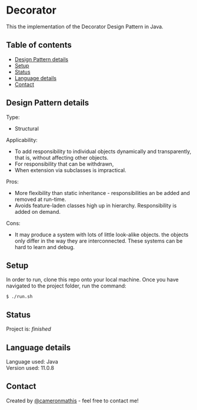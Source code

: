 # Decorator
This the implementation of the Decorator Design Pattern in Java.

## Table of contents
* [Design Pattern details](#Design-Pattern-details)
* [Setup](#setup)
* [Status](#status)
* [Language details](#Language-details)
* [Contact](#contact)

## Design Pattern details
Type:
* Structural

Applicability:
* To add responsibility to individual objects dynamically and transparently, that is, without affecting other objects.
* For responsibility that can be withdrawn,
* When extension via subclasses is impractical.

Pros:
* More flexibility than static inheritance - responsibilities an be added and removed at run-time.
* Avoids feature-laden classes high up in hierarchy. Responsibility is added on demand.

Cons:
* It may produce a system with lots of little look-alike objects. the objects only differ in the way they are interconnected. These systems can be hard to learn and debug.

## Setup
In order to run, clone this repo onto your local machine. Once you have navigated to the project folder, run the command:

	$ ./run.sh

## Status
Project is: _finished_

## Language details
Language used: Java </br>
Version used: 11.0.8

## Contact
Created by [@cameronmathis](https://github.com/cameronmathis/) - feel free to contact me!